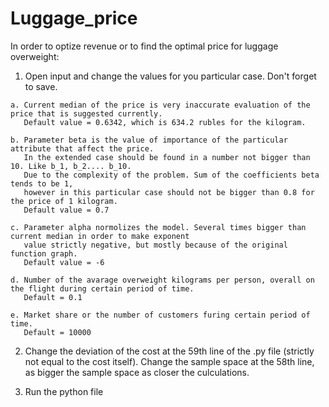 # Luggage_price
In order to optize revenue or to find the optimal price for luggage overweight:

  1. Open input and change the values for you particular case. Don't forget to save.
  
    a. Current median of the price is very inaccurate evaluation of the price that is suggested currently. 
       Default value = 0.6342, which is 634.2 rubles for the kilogram.
       
    b. Parameter beta is the value of importance of the particular attribute that affect the price. 
       In the extended case should be found in a number not bigger than 10. Like b_1, b_2.... b_10.
       Due to the complexity of the problem. Sum of the coefficients beta tends to be 1, 
       however in this particular case should not be bigger than 0.8 for the price of 1 kilogram. 
       Default value = 0.7
       
    c. Parameter alpha normolizes the model. Several times bigger than current median in order to make exponent
       value strictly negative, but mostly because of the original function graph. 
       Default value = -6
       
    d. Number of the avarage overweight kilograms per person, overall on the flight during certain period of time.  
       Default = 0.1
       
    e. Market share or the number of customers furing certain period of time.
       Default = 10000
    
  2. Change the deviation of the cost at the 59th line of the .py file (strictly not equal to the
     cost itself). Change the sample space at the 58th line, as bigger the sample space as closer the culculations.
  
  3. Run the python file
